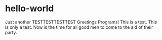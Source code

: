 # hello-world
Just another TESTTESTTESTTEST
Greetings Programs!
This is a test. This is only a test.
Now is the time for all good men to come to the aid of their party.
